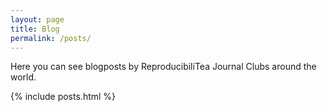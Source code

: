 ```yaml
---
layout: page
title: Blog
permalink: /posts/
---
```


Here you can see blogposts by ReproducibiliTea Journal Clubs around the world. 

{% include posts.html %}
